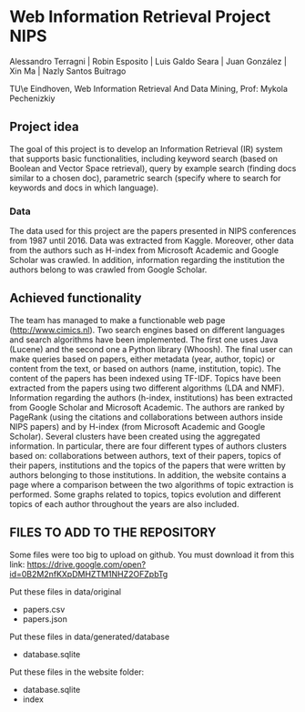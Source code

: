 # Web Information Retrieval Project NIPS

Alessandro Terragni | Robin Esposito | Luis Galdo Seara | Juan González | Xin Ma | Nazly Santos Buitrago  

TU\e Eindhoven, Web Information Retrieval And Data Mining, Prof: Mykola Pechenizkiy

## Project idea
The goal of this project is to develop an Information Retrieval (IR) system that supports basic functionalities, including keyword search (based on Boolean and Vector Space retrieval), query by example search (finding docs similar to a chosen doc), parametric search (specify where to search for keywords and docs in which language).

### Data
The data used for this project are the papers presented in NIPS conferences from 1987 until 2016. Data was extracted from Kaggle.
Moreover, other data from the authors such as H-index from Microsoft Academic and Google Scholar was crawled. In addition, information regarding the institution the authors belong to was crawled from Google Scholar.


## Achieved functionality
The team has managed to make a functionable web page (http://www.cimics.nl). Two search engines based on different languages and search algorithms have been implemented. The first one uses Java (Lucene) and the second one a Python library (Whoosh).
The final user can make queries based on papers, either metadata (year, author, topic) or content from the text, or based on authors (name, institution, topic). The content of the papers has been indexed using TF-IDF.
Topics have been extracted from the papers using two different algorithms (LDA and NMF). 
Information regarding the authors (h-index, institutions) has been extracted from Google Scholar and Microsoft Academic. The authors are ranked by PageRank (using the citations and collaborations between authors inside NIPS papers) and by H-index (from Microsoft Academic and Google Scholar).
Several clusters have been created using the aggregated information. In particular, there are four different types of authors clusters based on: collaborations between authors, text of their papers, topics of their papers, institutions and the topics of the papers that were written by authors belonging to those institutions.
In addition, the website contains a page where a comparison between the two algorithms of topic extraction is performed.
Some graphs related to topics, topics evolution and different topics of each author throughout the years are also included.

## FILES TO ADD TO THE REPOSITORY

Some files were too big to upload on github. 
You must download it from this link: https://drive.google.com/open?id=0B2M2nfKXpDMHZTM1NHZ2OFZpbTg

Put these files in data/original
- papers.csv        
- papers.json    

Put these files in data/generated/database    
- database.sqlite
 
Put these files in the website folder:
- database.sqlite
- index



